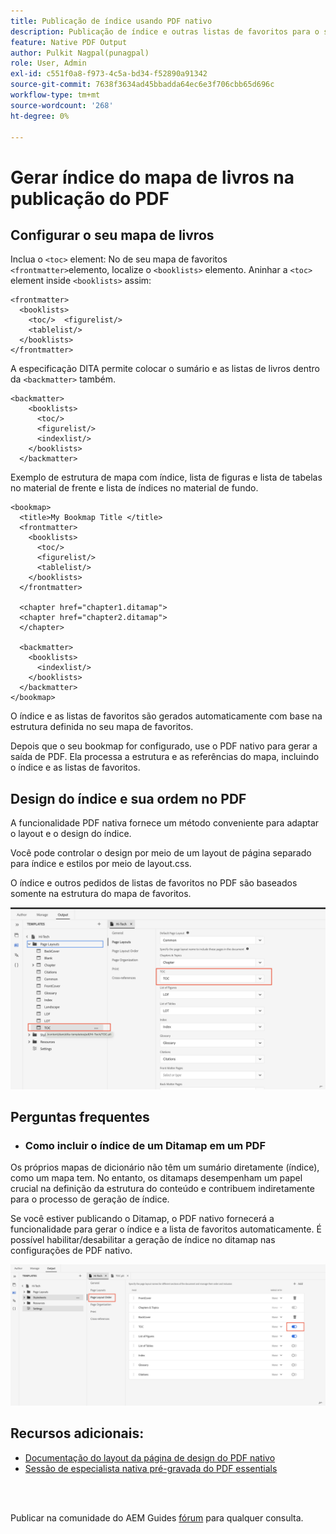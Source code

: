 ```yaml
---
title: Publicação de índice usando PDF nativo
description: Publicação de índice e outras listas de favoritos para o seu mapa de favoritos dita usando NativePDF
feature: Native PDF Output
author: Pulkit Nagpal(punagpal)
role: User, Admin
exl-id: c551f0a8-f973-4c5a-bd34-f52890a91342
source-git-commit: 7638f3634ad45bbadda64ec6e3f706cbb65d696c
workflow-type: tm+mt
source-wordcount: '268'
ht-degree: 0%

---
```


# Gerar índice do mapa de livros na publicação do PDF

## Configurar o seu mapa de livros

Inclua o `<toc>`  element: No de seu mapa de favoritos `<frontmatter>`elemento, localize o `<booklists>` elemento.  Aninhar a `<toc>` element inside `<booklists>` assim:

```
<frontmatter>
  <booklists>
    <toc/>  <figurelist/>
    <tablelist/>
  </booklists>
</frontmatter>
```

A especificação DITA permite colocar o sumário e as listas de livros dentro da `<backmatter>` também.


```
<backmatter>
    <booklists>
      <toc/>
      <figurelist/>
      <indexlist/>
    </booklists>
  </backmatter>
```

Exemplo de estrutura de mapa com índice, lista de figuras e lista de tabelas no material de frente e lista de índices no material de fundo.

```
<bookmap>
  <title>My Bookmap Title </title>
  <frontmatter>
    <booklists>
      <toc/>
      <figurelist/>
      <tablelist/>
    </booklists>
  </frontmatter>

  <chapter href="chapter1.ditamap">
  <chapter href="chapter2.ditamap">
  </chapter>

  <backmatter>
    <booklists>
      <indexlist/>
    </booklists>
  </backmatter>
</bookmap>
```

O índice e as listas de favoritos são gerados automaticamente com base na estrutura definida no seu mapa de favoritos.

Depois que o seu bookmap for configurado, use o PDF nativo para gerar a saída de PDF. Ela processa a estrutura e as referências do mapa, incluindo o índice e as listas de favoritos.

## Design do índice e sua ordem no PDF

A funcionalidade PDF nativa fornece um método conveniente para adaptar o layout e o design do índice.

Você pode controlar o design por meio de um layout de página separado para índice e estilos por meio de layout.css.

O índice e outros pedidos de listas de favoritos no PDF são baseados somente na estrutura do mapa de favoritos.

![sumário](../assets/publishing/toc.png)


## Perguntas frequentes

- ### Como incluir o índice de um Ditamap em um PDF

Os próprios mapas de dicionário não têm um sumário diretamente (índice), como um mapa tem. No entanto, os ditamaps desempenham um papel crucial na definição da estrutura do conteúdo e contribuem indiretamente para o processo de geração de índice.

Se você estiver publicando o Ditamap, o PDF nativo fornecerá a funcionalidade para gerar o índice e a lista de favoritos automaticamente. É possível habilitar/desabilitar a geração de índice no ditamap nas configurações de PDF nativo.

![Ativar Desativar sumário](../assets/publishing/pageorder.png)

## Recursos adicionais:

- [Documentação do layout da página de design do PDF nativo](https://experienceleague.adobe.com/en/docs/experience-manager-guides/using/install-guide/on-prem-ig/output-gen-config/config-native-pdf-publish/design-page-layout)
- [Sessão de especialista nativa pré-gravada do PDF essentials](https://experienceleague.adobe.com/en/docs/experience-manager-guides/using/knowledge-base/expert-session/native-pdf-publishing-essentials-feb23)

<br>
<br>

Publicar na comunidade do AEM Guides [fórum](https://experienceleaguecommunities.adobe.com/t5/experience-manager-guides/ct-p/aem-xml-documentation) para qualquer consulta.



